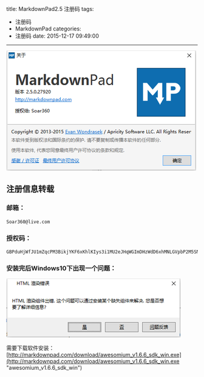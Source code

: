 title: MarkdownPad2.5 注册码
tags:
  - 注册码
  - MarkdownPad
categories:
  - 注册码
date: 2015-12-17 09:49:00
---
![软件版本](/img/20151217111031.png)
## 注册信息转载
### 邮箱：
```
Soar360@live.com
```
### 授权码：
```
GBPduHjWfJU1mZqcPM3BikjYKF6xKhlKIys3i1MU2eJHqWGImDHzWdD6xhMNLGVpbP2M5SN6bnxn2kSE8qHqNY5QaaRxmO3YSMHxlv2EYpjdwLcPwfeTG7kUdnhKE0vVy4RidP6Y2wZ0q74f47fzsZo45JE2hfQBFi2O9Jldjp1mW8HUpTtLA2a5/sQytXJUQl/QKO0jUQY4pa5CCx20sV1ClOTZtAGngSOJtIOFXK599sBr5aIEFyH0K7H4BoNMiiDMnxt1rD8Vb/ikJdhGMMQr0R4B+L3nWU97eaVPTRKfWGDE8/eAgKzpGwrQQoDh+nzX1xoVQ8NAuH+s4UcSeQ==
```

### 安装完后Windows10下出现一个问题：

![软件提示](/img/20151217111715.png)

需要下载软件安装：[http://markdownpad.com/download/awesomium_v1.6.6_sdk_win.exe](http://markdownpad.com/download/awesomium_v1.6.6_sdk_win.exe "awesomium_v1.6.6_sdk_win")